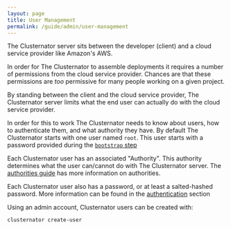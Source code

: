 ```yaml
---
layout: page
title: User Management
permalink: /guide/admin/user-management
---
```


The Clusternator server sits between the developer (client) and a cloud service
provider like Amazon's AWS.  

In order for The Clusternator to assemble deployments it requires a number of 
permissions from the cloud service provider. Chances are that these permissions 
are _too_ permissive for many people working on a given project.

By standing between the client and the cloud service provider, The Clusternator
server limits what the end user can actually do with the cloud service provider.

In order for this to work The Clusternator needs to know about users, how to 
authenticate them, and what authority they have.  By default The Clusternator 
starts with one user named `root`.  This user starts with a password provided 
during the [`bootstrap` step](/guide/installation "Installation Guide")

Each Clusternator user has an associated "Authority".  This authority determines
what the user can/cannot do with The Clusternator server.  The
[authorities guide](/guide/admin/authorities "Authorities Guide") has more
information on authorities.

Each Clusternator user also has a password, or at least a salted-hashed 
password.  More information can be found in the 
[authentication](/guide/admin/authentication "Authentication Guide") section

Using an admin account, Clusternator users can be created with:

```
clusternator create-user
```